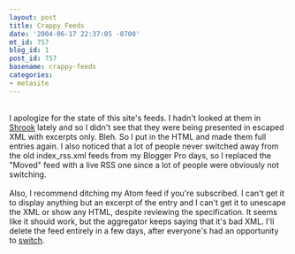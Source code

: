 ```yaml
---
layout: post
title: Crappy Feeds
date: '2004-06-17 22:37:05 -0700'
mt_id: 757
blog_id: 1
post_id: 757
basename: crappy-feeds
categories:
- metasite
---
```

<br />I apologize for the state of this site's feeds. I hadn't looked at them in <a href="http://www.fondantfancies.com/shrook/">Shrook</a> lately and so I didn't see that they were being presented in escaped XML with excerpts only. Bleh. So I put in the HTML and made them full entries again. I also noticed that a lot of people never switched away from the old index_rss.xml feeds from my Blogger Pro days, so I replaced the "Moved" feed with a live RSS one since a lot of people were obviously not switching.<br /><br />Also, I recommend ditching my Atom feed if you're subscribed. I can't get it to display anything but an excerpt of the entry and I can't get it to unescape the XML or show any HTML, despite reviewing the specification. It seems like it should work, but the aggregator keeps saying that it's bad XML. I'll delete the feed entirely in a few days, after everyone's had an opportunity to <a href="http://www.bbrown.info/blogs/bblog/index.xml">switch</a>.<br /><br /><br />

